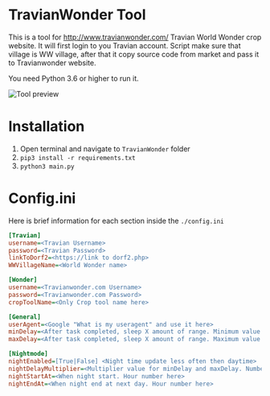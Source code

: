 # TravianWonder Tool
This is a tool for http://www.travianwonder.com/ Travian World Wonder crop website. It will first login to you Travian account. Script make sure that village is WW village, after that it copy source code from market and pass it to Travianwonder website.

You need Python 3.6 or higher to run it.

![Tool preview](https://i.imgur.com/Ov1qOBT.png)

# Installation
1. Open terminal and navigate to ``TravianWonder`` folder
2. ``pip3 install -r requirements.txt``
3. ``python3 main.py``

# Config.ini
Here is brief information for each section inside the ``./config.ini``
```ini
[Travian]
username=<Travian Username>
password=<Travian Password>
linkToDorf2=<https://link to dorf2.php>
WWVillageName=<World Wonder name>

[Wonder]
username=<Travianwonder.com Username>
password=<Travianwonder.com Password>
cropToolName=<Only Crop tool name here>

[General]
userAgent=<Google "What is my useragent" and use it here>
minDelay=<After task completed, sleep X amount of range. Minimum value in seconds>
maxDelay=<After task completed, sleep X amount of range. Maximum value in seconds>

[Nightmode]
nightEnabled=[True|False] <Night time update less often then daytime>
nightDelayMultiplier=<Multiplier value for minDelay and maxDelay. Number only>
nightStartAt=<When night start. Hour number here>
nightEndAt=<When night end at next day. Hour number here>
```
